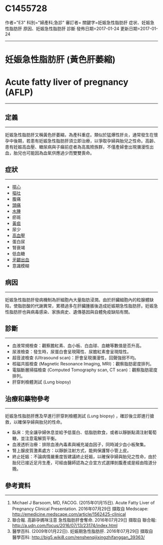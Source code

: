 # C1455728
作者="E3"
科別="婦產科;急診"
審訂者=
關鍵字=妊娠急性脂肪肝 症状、妊娠急性脂肪肝 原因、妊娠急性脂肪肝 診斷
發佈日期=2017-01-24
更新日期=2017-01-24

----------
# 妊娠急性脂肪肝 (黃色肝萎縮)
# Acute fatty liver of pregnancy (AFLP)
----------
## 定義
----------

妊娠急性脂肪肝又稱黃色肝萎縮，為產科重症。類似於猛爆性肝炎，通常發生在懷孕中後期，若患有妊娠急性脂肪肝須立即治療，以爭取孕婦與胎兒之性命。高齡、患有妊娠高血壓、糖尿病與子癲前症者為高風險族群，不僅產婦會出現瀰漫性出血，胎兒也可能因為血氧供應過少而雙雙喪命。

## 症狀
----------
- [噁心](C0027497)
- [嘔吐](C0042963)
- 腹痛
- [頭痛](C0018681)
- [水腫](C0013604)
- 瘀斑
- [黃疸](C0022346)
- 尿少
- [高血壓](C3843080)
- 蛋白尿
- 腎衰竭
- 低血糖
- [牙齦出血](C0017565)
- 意識模糊
## 病因
----------

妊娠急性脂肪肝發病機制為肝細胞內大量脂肪浸潤。由於肝臟細胞內的粒腺體缺陷，使脂肪酸的代謝異常，累積過多在肝臟腫脹後造成妊娠期急性脂肪肝。妊娠急性脂肪肝也與病毒感染、家族病史、遺傳基因與自體免疫缺陷有關。

## 診斷
----------
- 血液常規檢查：觀察膽紅素、血小板、白血球、血糖等數值是否升高。
- 尿液檢查：發生時，尿蛋白會呈現陽性、尿膽紅素會呈現陰性。
- 超音波檢查 (Ultrasound scan)：肝會呈現瀰漫性，回聲強弱不均。
- 核磁共振檢查 (Magnetic Resonance Imaging, MRI)：觀察脂肪密度排列。
- 電腦斷層掃描檢查 (Computed Tomography scan, CT scan)：觀察脂肪密度排列。
- 肝穿刺檢體測試 (Lung biopsy)
## 治療和藥物參考
----------

妊娠急性脂肪肝應及早進行肝穿刺檢體測試 (Lung biopsy) ，確診後立即進行搶救，以確保孕婦與胎兒的性命。

- 臥床：完全讓孕婦休息並給予低蛋白、低脂肪飲食，或者以靜脈點滴注射葡萄糖，並注意電解質平衡。
- 血液透析治療：排除血液內毒素與補充凝血因子，同時減少血小板聚集。
- 腎上腺皮質激素處方：以靜脈注射方式，能夠保護腎小管上皮。
- 終止妊娠：不論病情嚴重度皆建議終止妊娠，以確保孕婦與胎兒之性命，由於胎兒已接近足月生產，可經由醫師認為之合宜方式選擇剖腹產或是經由陰道分娩。
## 參考資料
----------
1.  Michael J Barsoom, MD, FACOG. (2015年01月15日). Acute Fatty Liver of Pregnancy Clinical Presentation. 2016年07月29日 擷取自 Medscape: http://emedicine.medscape.com/article/1562425-clinical
2. 聯合報. 高齡孕媽咪注意 急性脂肪肝會奪命. 2016年07月29日 擷取自 聯合報:
  http://a.udn.com/focus/2016/07/13/23174/index.html
3. 醫學百科. (2009年01月22日). 妊娠期急性脂肪肝. 2016年07月29日 擷取自 醫學百科:
  http://big5.wiki8.com/renshenqijixingzhifanggan_39363/

